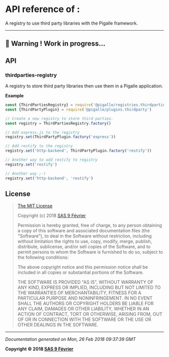 # API reference of :

A registry to use third party libraries with the Pigalle framework.

---
&#x1F34E; **__Warning !__ Work in progress...**
---
## API

<a name="module_thirdparties-registry"></a>

### thirdparties-registry
A registry to store third party libraries then use them in a Pigalle application.

**Example**  
```js
const {ThirdPartiesRegistry} = require('@pigalle/registries.thirdparties')
const {ThirdPartyPlugin} = require('@pigalle/plugins.thirdparty')

// Create a new registry to store third parties.
const registry = ThirdPartiesRegistry.factory()

// Add express.js to the registry
registry.set(ThirdPartyPlugin.factory('express'))

// Add restify to the registry
registry.set('http-backend', ThirdPartyPlugin.factory('restify'))

// Another way to add restify to registry
registry.set('restify')

// Another way ;-)
registry.set('http-backend', 'restify')
```
## <a name="license"> License

>
> [The MIT License](https://opensource.org/licenses/MIT)
>
> Copyright (c) 2018 [SAS 9 Février](https://9fevrier.com/)
>
> Permission is hereby granted, free of charge, to any person obtaining a copy
> of this software and associated documentation files (the "Software"), to deal
> in the Software without restriction, including without limitation the rights
> to use, copy, modify, merge, publish, distribute, sublicense, and/or sell
> copies of the Software, and to permit persons to whom the Software is
> furnished to do so, subject to the following conditions:
>
> The above copyright notice and this permission notice shall be included in all
> copies or substantial portions of the Software.
>
> THE SOFTWARE IS PROVIDED "AS IS", WITHOUT WARRANTY OF ANY KIND, EXPRESS OR
> IMPLIED, INCLUDING BUT NOT LIMITED TO THE WARRANTIES OF MERCHANTABILITY,
> FITNESS FOR A PARTICULAR PURPOSE AND NONINFRINGEMENT. IN NO EVENT SHALL THE
>AUTHORS OR COPYRIGHT HOLDERS BE LIABLE FOR ANY CLAIM, DAMAGES OR OTHER
> LIABILITY, WHETHER IN AN ACTION OF CONTRACT, TORT OR OTHERWISE, ARISING FROM,
> OUT OF OR IN CONNECTION WITH THE SOFTWARE OR THE USE OR OTHER DEALINGS IN THE
> SOFTWARE.
>

***

_Documentation generated on Mon, 26 Feb 2018 09:37:39 GMT_

**Copyright &copy; 2018 [SAS 9 Février](https://9fevrier.com/)**
